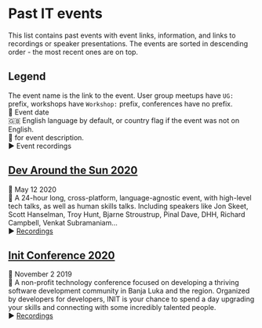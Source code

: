 # Past IT events

This list contains past events with event links, information, and links to recordings or speaker presentations. The events are sorted in descending order - the most recent ones are on top.

## Legend

The event name is the link to the event. User group meetups have `UG:` prefix, workshops have `Workshop:` prefix, conferences have no prefix.  
:date: Event date  
:gb: English language by default, or country flag if the event was not on English.  
:speech_balloon: for event description.  
:arrow_forward: Event recordings  

## [Dev Around the Sun 2020](https://devaroundthesun.org/)  

:date: May 12 2020  
:speech_balloon: A 24-hour long, cross-platform, language-agnostic event, with high-level tech talks, as well as human skills talks. Including speakers like Jon Skeet, Scott Hanselman, Troy Hunt, Bjarne Stroustrup, Pinal Dave, DHH, Richard Campbell, Venkat Subramaniam...  
:arrow_forward: [Recordings](https://www.youtube.com/c/DevAroundTheSun)  

## [Init Conference 2020](https://initconf.org/)  

:date: November 2 2019  
:speech_balloon: A non-profit technology conference focused on developing a thriving software development community in Banja Luka and the region. Organized by developers for developers, INIT is your chance to spend a day upgrading your skills and connecting with some incredibly talented people.  
:arrow_forward: [Recordings](https://www.youtube.com/watch?v=zmEFBcZdW8w&list=PLU_lOSoQ88HV06MgKDyAiqoaEvGI-RW2Y)  
